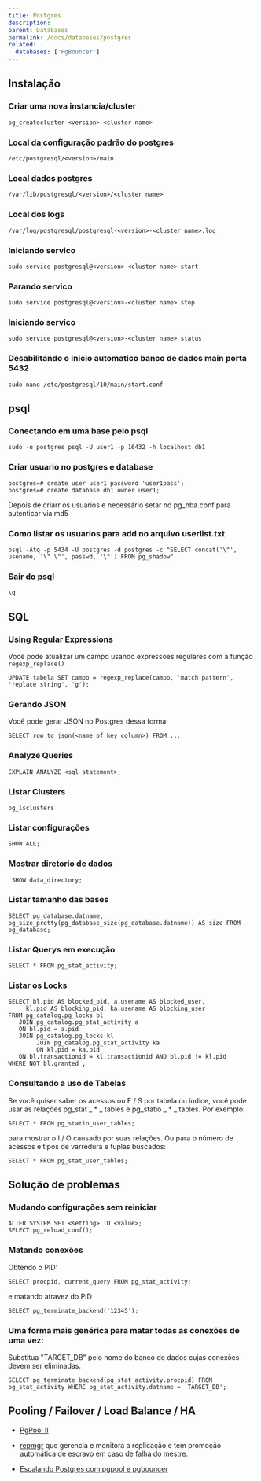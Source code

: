 ```yaml
---
title: Postgres
description: 
parent: Databases
permalink: /docs/databases/postgres
related:
  databases: ['PgBouncer']
---
```


## Instalação

 ### Criar uma nova instancia/cluster
    pg_createcluster <version> <cluster name>

### Local da configuração padrão do postgres
    /etc/postgresql/<version>/main

### Local dados postgres
    /var/lib/postgresql/<version>/<cluster name>

### Local dos logs
    /var/log/postgresql/postgresql-<version>-<cluster name>.log

### Iniciando servico
    sudo service postgresql@<version>-<cluster name> start

### Parando servico
    sudo service postgresql@<version>-<cluster name> stop

### Iniciando servico
    sudo service postgresql@<version>-<cluster name> status

### Desabilitando o inicio automatico banco de dados main porta 5432 
    sudo nano /etc/postgresql/10/main/start.conf

## psql

### Conectando em uma base pelo psql

    sudo -u postgres psql -U user1 -p 16432 -h localhost db1

### Criar usuario no postgres e database

    postgres=# create user user1 password 'user1pass';
    postgres=# create database db1 owner user1;

Depois de criarr os usuários e necessário setar no pg_hba.conf para autenticar via md5

### Como listar os usuarios para add no arquivo userlist.txt

    psql -Atq -p 5434 -U postgres -d postgres -c "SELECT concat('\"', usename, '\" \"', passwd, '\"') FROM pg_shadow"

### Sair do psql
    \q

## SQL

### Using Regular Expressions

Você pode atualizar um campo usando expressões regulares com a função `regexp_replace()`

    UPDATE tabela SET campo = regexp_replace(campo, 'match pattern', 'replace string', 'g');

### Gerando JSON

Você pode gerar JSON no Postgres dessa forma:

    SELECT row_to_json(<name of key column>) FROM ...

### Analyze Queries

    EXPLAIN ANALYZE <sql statement>;


### Listar Clusters

    pg_lsclusters

### Listar configurações

    SHOW ALL;

### Mostrar diretorio de dados

     SHOW data_directory;

### Listar tamanho das bases

    SELECT pg_database.datname, pg_size_pretty(pg_database_size(pg_database.datname)) AS size FROM pg_database;

### Listar Querys em execução

    SELECT * FROM pg_stat_activity;

### Listar os Locks

    SELECT bl.pid AS blocked_pid, a.usename AS blocked_user, 
         kl.pid AS blocking_pid, ka.usename AS blocking_user
    FROM pg_catalog.pg_locks bl
       JOIN pg_catalog.pg_stat_activity a
       ON bl.pid = a.pid
       JOIN pg_catalog.pg_locks kl
            JOIN pg_catalog.pg_stat_activity ka
            ON kl.pid = ka.pid
       ON bl.transactionid = kl.transactionid AND bl.pid != kl.pid
    WHERE NOT bl.granted ;

### Consultando a uso de Tabelas

Se você quiser saber os acessos ou E / S por tabela ou índice, você pode usar as relações pg_stat _ * _ tables e pg_statio _ * _ tables. Por exemplo:

    SELECT * FROM pg_statio_user_tables;

para mostrar o I / O causado por suas relações. Ou para o número de acessos e tipos de varredura e tuplas buscados:

    SELECT * FROM pg_stat_user_tables;

## Solução de problemas

### Mudando configurações sem reiniciar

    ALTER SYSTEM SET <setting> TO <value>;
    SELECT pg_reload_conf();

### Matando conexões

Obtendo o PID:

    SELECT procpid, current_query FROM pg_stat_activity;

e matando atravez do PID

    SELECT pg_terminate_backend('12345');

### Uma forma mais genérica para matar todas as conexões de uma vez:
Substitua "TARGET_DB" pelo nome do banco de dados cujas conexões devem ser eliminadas.

    SELECT pg_terminate_backend(pg_stat_activity.procpid) FROM pg_stat_activity WHERE pg_stat_activity.datname = 'TARGET_DB';


## Pooling / Failover / Load Balance / HA

- [PgPool II](http://pgpool.net)

- [repmgr](http://www.repmgr.org/) que gerencia e monitora a replicação e tem promoção automática de escravo em caso de falha do mestre.

- [Escalando Postgres com pgpool e pgbouncer](https://girders.org/2012/09/scaling-postgresql-with-pgpool-and-pgbouncer.html)

